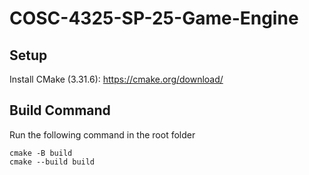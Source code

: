 # COSC-4325-SP-25-Game-Engine

## Setup
Install CMake (3.31.6): https://cmake.org/download/


## Build Command
Run the following command in the root folder

```
cmake -B build
cmake --build build
```